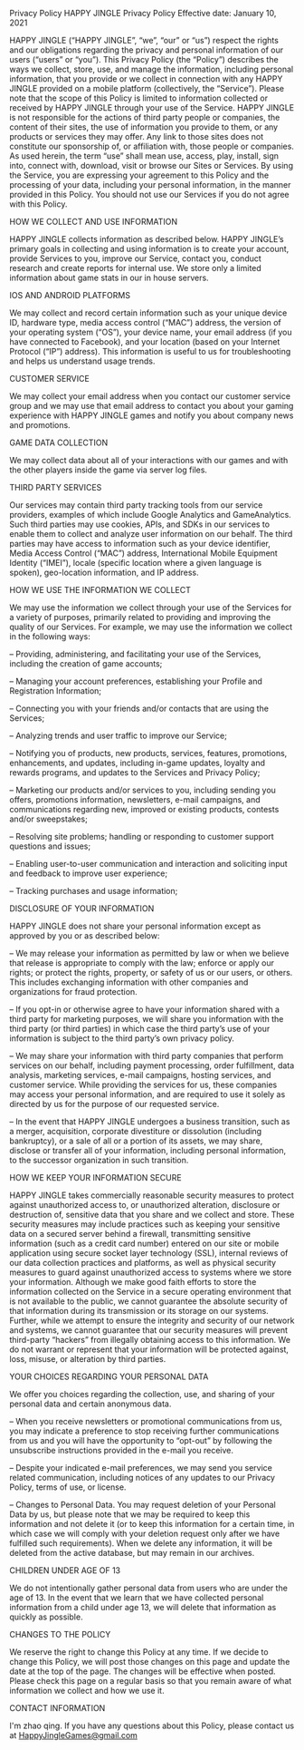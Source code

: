 Privacy Policy HAPPY JINGLE
Privacy Policy
Effective date: January 10, 2021

HAPPY JINGLE (“HAPPY JINGLE”, “we”, “our” or “us”) respect the rights and our obligations regarding the privacy and personal information of our users (“users” or “you”). This Privacy Policy (the “Policy”) describes the ways we collect, store, use, and manage the information, including personal information, that you provide or we collect in connection with any HAPPY JINGLE provided on a mobile platform (collectively, the “Service”). Please note that the scope of this Policy is limited to information collected or received by HAPPY JINGLE through your use of the Service. HAPPY JINGLE is not responsible for the actions of third party people or companies, the content of their sites, the use of information you provide to them, or any products or services they may offer. Any link to those sites does not constitute our sponsorship of, or affiliation with, those people or companies. As used herein, the term “use” shall mean use, access, play, install, sign into, connect with, download, visit or browse our Sites or Services. By using the Service, you are expressing your agreement to this Policy and the processing of your data, including your personal information, in the manner provided in this Policy. You should not use our Services if you do not agree with this Policy.

HOW WE COLLECT AND USE INFORMATION

HAPPY JINGLE collects information as described below. HAPPY JINGLE’s primary goals in collecting and using information is to create your account, provide Services to you, improve our Service, contact you, conduct research and create reports for internal use. We store only a limited information about game stats in our in house servers.

IOS AND ANDROID PLATFORMS

We may collect and record certain information such as your unique device ID, hardware type, media access control (“MAC”) address, the version of your operating system (“OS”), your device name, your email address (if you have connected to Facebook), and your location (based on your Internet Protocol (“IP”) address). This information is useful to us for troubleshooting and helps us understand usage trends.

CUSTOMER SERVICE

We may collect your email address when you contact our customer service group and we may use that email address to contact you about your gaming experience with HAPPY JINGLE games and notify you about company news and promotions.

GAME DATA COLLECTION

We may collect data about all of your interactions with our games and with the other players inside the game via server log files.


THIRD PARTY SERVICES

Our services may contain third party tracking tools from our service providers, examples of which include Google Analytics and GameAnalytics. Such third parties may use cookies, APIs, and SDKs in our services to enable them to collect and analyze user information on our behalf. The third parties may have access to information such as your device identifier, Media Access Control (“MAC”) address, International Mobile Equipment Identity (“IMEI”), locale (specific location where a given language is spoken), geo-location information, and IP address.

HOW WE USE THE INFORMATION WE COLLECT

We may use the information we collect through your use of the Services for a variety of purposes, primarily related to providing and improving the quality of our Services. For example, we may use the information we collect in the following ways:

– Providing, administering, and facilitating your use of the Services, including the creation of game accounts;

– Managing your account preferences, establishing your Profile and Registration Information;

– Connecting you with your friends and/or contacts that are using the Services;

– Analyzing trends and user traffic to improve our Service;

– Notifying you of products, new products, services, features, promotions, enhancements, and updates, including in-game updates, loyalty and rewards programs, and updates to the Services and Privacy Policy;

– Marketing our products and/or services to you, including sending you offers, promotions information, newsletters, e-mail campaigns, and communications regarding new, improved or existing products, contests and/or sweepstakes;

– Resolving site problems; handling or responding to customer support questions and issues;

– Enabling user-to-user communication and interaction and soliciting input and feedback to improve user experience;

– Tracking purchases and usage information;

DISCLOSURE OF YOUR INFORMATION

HAPPY JINGLE does not share your personal information except as approved by you or as described below:

– We may release your information as permitted by law or when we believe that release is appropriate to comply with the law; enforce or apply our rights; or protect the rights, property, or safety of us or our users, or others. This includes exchanging information with other companies and organizations for fraud protection.

– If you opt-in or otherwise agree to have your information shared with a third party for marketing purposes, we will share you information with the third party (or third parties) in which case the third party’s use of your information is subject to the third party’s own privacy policy.

– We may share your information with third party companies that perform services on our behalf, including payment processing, order fulfillment, data analysis, marketing services, e-mail campaigns, hosting services, and customer service. While providing the services for us, these companies may access your personal information, and are required to use it solely as directed by us for the purpose of our requested service.

– In the event that HAPPY JINGLE undergoes a business transition, such as a merger, acquisition, corporate divestiture or dissolution (including bankruptcy), or a sale of all or a portion of its assets, we may share, disclose or transfer all of your information, including personal information, to the successor organization in such transition.

HOW WE KEEP YOUR INFORMATION SECURE

HAPPY JINGLE takes commercially reasonable security measures to protect against unauthorized access to, or unauthorized alteration, disclosure or destruction of, sensitive data that you share and we collect and store. These security measures may include practices such as keeping your sensitive data on a secured server behind a firewall, transmitting sensitive information (such as a credit card number) entered on our site or mobile application using secure socket layer technology (SSL), internal reviews of our data collection practices and platforms, as well as physical security measures to guard against unauthorized access to systems where we store your information. Although we make good faith efforts to store the information collected on the Service in a secure operating environment that is not available to the public, we cannot guarantee the absolute security of that information during its transmission or its storage on our systems. Further, while we attempt to ensure the integrity and security of our network and systems, we cannot guarantee that our security measures will prevent third-party “hackers” from illegally obtaining access to this information. We do not warrant or represent that your information will be protected against, loss, misuse, or alteration by third parties.

YOUR CHOICES REGARDING YOUR PERSONAL DATA

We offer you choices regarding the collection, use, and sharing of your personal data and certain anonymous data.

– When you receive newsletters or promotional communications from us, you may indicate a preference to stop receiving further communications from us and you will have the opportunity to “opt-out” by following the unsubscribe instructions provided in the e-mail you receive.

– Despite your indicated e-mail preferences, we may send you service related communication, including notices of any updates to our Privacy Policy, terms of use, or license.

– Changes to Personal Data. You may request deletion of your Personal Data by us, but please note that we may be required to keep this information and not delete it (or to keep this information for a certain time, in which case we will comply with your deletion request only after we have fulfilled such requirements). When we delete any information, it will be deleted from the active database, but may remain in our archives.

CHILDREN UNDER AGE OF 13

We do not intentionally gather personal data from users who are under the age of 13. In the event that we learn that we have collected personal information from a child under age 13, we will delete that information as quickly as possible.

CHANGES TO THE POLICY

We reserve the right to change this Policy at any time. If we decide to change this Policy, we will post those changes on this page and update the date at the top of the page. The changes will be effective when posted. Please check this page on a regular basis so that you remain aware of what information we collect and how we use it.

CONTACT INFORMATION

I'm zhao qing. If you have any questions about this Policy, please contact us at HappyJingleGames@gmail.com 
